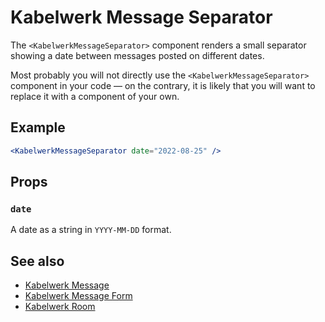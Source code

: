 # Kabelwerk Message Separator

The `<KabelwerkMessageSeparator>` component renders a small separator showing a date between messages posted on different dates.

Most probably you will not directly use the `<KabelwerkMessageSeparator>` component in your code — on the contrary, it is likely that you will want to replace it with a component of your own.

## Example

```jsx
<KabelwerkMessageSeparator date="2022-08-25" />
```

## Props

### `date`

A date as a string in `YYYY-MM-DD` format.

## See also

- [Kabelwerk Message](./KabelwerkMessage.md)
- [Kabelwerk Message Form](./KabelwerkMessageForm.md)
- [Kabelwerk Room](./KabelwerkRoom.md)
